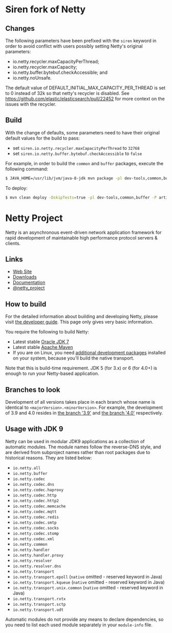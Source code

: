 # Siren fork of Netty

## Changes

The following parameters have been prefixed with the `siren` keyword in order to avoid conflict with users possibly setting Netty's original parameters:

- io.netty.recycler.maxCapacityPerThread;
- io.netty.recycler.maxCapacity;
- io.netty.buffer.bytebuf.checkAccessible; and
- io.netty.noUnsafe.

The default value of DEFAULT_INITIAL_MAX_CAPACITY_PER_THREAD is set to 0 instead of 32k so that netty's recycler is disabled. See https://github.com/elastic/elasticsearch/pull/22452 for more context on the issues with the recycler.

## Build

With the change of defaults, some parameters need to have their original default values for the build to pass:

- set `siren.io.netty.recycler.maxCapacityPerThread` to `32768`
- set `siren.io.netty.buffer.bytebuf.checkAccessible` to `false`

For example, in order to build the `common` and `buffer` packages, execute the following command:

```sh
$ JAVA_HOME=/usr/lib/jvm/java-8-jdk mvn package -pl dev-tools,common,buffer -Dsiren.io.netty.buffer.bytebuf.checkAccessible=true -Dsiren.io.netty.recycler.maxCapacityPerThread=32768
```

To deploy:

```sh
$ mvn clean deploy -DskipTests=true -pl dev-tools,common,buffer -P artifactory -Dartifactory_username=<USERNAME> -Dartifactory_password=<PASSWORD>
```

# Netty Project

Netty is an asynchronous event-driven network application framework for rapid development of maintainable high performance protocol servers & clients.

## Links

* [Web Site](http://netty.io/)
* [Downloads](http://netty.io/downloads.html)
* [Documentation](http://netty.io/wiki/)
* [@netty_project](https://twitter.com/netty_project)

## How to build

For the detailed information about building and developing Netty, please visit [the developer guide](http://netty.io/wiki/developer-guide.html).  This page only gives very basic information.

You require the following to build Netty:

* Latest stable [Oracle JDK 7](http://www.oracle.com/technetwork/java/)
* Latest stable [Apache Maven](http://maven.apache.org/)
* If you are on Linux, you need [additional development packages](http://netty.io/wiki/native-transports.html) installed on your system, because you'll build the native transport.

Note that this is build-time requirement.  JDK 5 (for 3.x) or 6 (for 4.0+) is enough to run your Netty-based application.

## Branches to look

Development of all versions takes place in each branch whose name is identical to `<majorVersion>.<minorVersion>`.  For example, the development of 3.9 and 4.0 resides in [the branch '3.9'](https://github.com/netty/netty/tree/3.9) and [the branch '4.0'](https://github.com/netty/netty/tree/4.0) respectively.

## Usage with JDK 9

Netty can be used in modular JDK9 applications as a collection of automatic modules. The module names follow the
reverse-DNS style, and are derived from subproject names rather than root packages due to historical reasons. They
are listed below:

 * `io.netty.all`
 * `io.netty.buffer`
 * `io.netty.codec`
 * `io.netty.codec.dns`
 * `io.netty.codec.haproxy`
 * `io.netty.codec.http`
 * `io.netty.codec.http2`
 * `io.netty.codec.memcache`
 * `io.netty.codec.mqtt`
 * `io.netty.codec.redis`
 * `io.netty.codec.smtp`
 * `io.netty.codec.socks`
 * `io.netty.codec.stomp`
 * `io.netty.codec.xml`
 * `io.netty.common`
 * `io.netty.handler`
 * `io.netty.handler.proxy`
 * `io.netty.resolver`
 * `io.netty.resolver.dns`
 * `io.netty.transport`
 * `io.netty.transport.epoll` (`native` omitted - reserved keyword in Java)
 * `io.netty.transport.kqueue` (`native` omitted - reserved keyword in Java)
 * `io.netty.transport.unix.common` (`native` omitted - reserved keyword in Java)
 * `io.netty.transport.rxtx`
 * `io.netty.transport.sctp`
 * `io.netty.transport.udt`



Automatic modules do not provide any means to declare dependencies, so you need to list each used module separately
in your `module-info` file.
